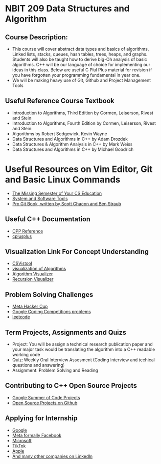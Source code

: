 # NBIT 209 Data Structures and Algorithm

## Course Description:  
* This course will cover abstract data types and basics of algorithms, Linked lists, stacks, queues, hash tables, trees, heaps, and graphs. Students will also be taught how to derive big-Oh analysis of basic algorithms. C++ will be our language of choice for implementing our ideas in this class. Below are useful C Plul Plus material for revision if you have forgotten your programming fundamental in year one.
* We will be making heavy use of Git, Github and Project Management Tools



## Useful Reference Course Textbook
* Introduction to Algorithms, Third Edition by Cormen, Leiserson, Rivest and Stein
* Introduction to Algorithms, Fourth Edition by Cormen, Leiserson, Rivest and Stein
* Algorithms by Robert Sedgewick, Kevin Wayne 
* Data Structures and Algorithms in C++ by Adam Drozdek
* Data Structures & Algorithm Analysis in C++ by Mark Weiss
* Data Structures and Algorithms in C++ by Michael Goodrich

# Useful Resources on Vim Editor, Git and Basic Linux Commands 
- [The Missing Semester of Your CS Education](https://missing.csail.mit.edu/)
- [System and Software Tools](https://courses.cs.washington.edu/courses/cse391/23au/)
- [Pro Git Book, written by Scott Chacon and Ben Straub](https://git-scm.com/book/en/v2)

## Useful C++ Documentation
- [CPP Reference](https://en.cppreference.com/w/)
- [cplusplus](https://cplusplus.com/reference/)

 ## Visualization Link For Concept Understanding
 - [CSVistool](https://csvistool.com/)
 - [visualization of Algorithms](https://www.cs.usfca.edu/~galles/visualization/Algorithms.html)
 - [Algorithm Visualizer](https://algorithm-visualizer.org/)
 - [Recursion Visualizer](https://ez2rok.github.io/recursion-visualizer/)

## Problem Solving Challenges
- [Meta Hacker Cup](https://web.facebook.com/codingcompetitions)
- [Google Coding Competitions problems](https://github.com/google/coding-competitions-archive)
- [leetcode](https://leetcode.com/)


## Term Projects, Assignments and Quizs 
- Project: You will be assign a technical research publication paper and your major task would be translating the algorithm into a C++ readable working code 
- Quiz: Weekly Oral Interview Assesment (Coding Interview and techical questions and answering)
- Assignment: Problem Solving and Reading

## Contributing to C++ Open Source Projects 
- [Google Summer of Code Projects](https://summerofcode.withgoogle.com/)
- [Open Source Projects on Github](https://github.com/trending/c++?since=daily)

## Applying for Internship
- [Google](https://careers.google.com/)
- [Meta formally Facebook](https://metacareers.com/)
- [Microsoft](https://careers.microsoft.com/)
- [TikTok](https://careers.tiktok.com/)
- [Apple](https://www.apple.com/careers/)
- [And many other companies on LinkedIn](https://linkedin.com/)
  
